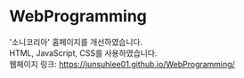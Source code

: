# WebProgramming
'소니코리아' 홈페이지를 개선하였습니다. <br>
HTML, JavaScript, CSS를 사용하였습니다. <br>
웹페이지 링크: https://junsuhlee01.github.io/WebProgramming/
